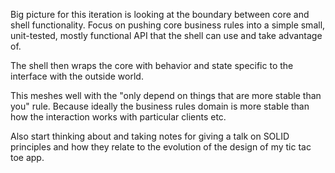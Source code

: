 Big picture for this iteration is looking at the boundary between core
and shell functionality. Focus on pushing core business rules into a
simple small, unit-tested, mostly functional API that the shell can
use and take advantage of.

The shell then wraps the core with behavior and state specific to the
interface with the outside world.

This meshes well with the "only depend on things that are more stable
than you" rule. Because ideally the business rules domain is more
stable than how the interaction works with particular clients etc.


Also start thinking about and taking notes for giving a talk on SOLID
principles and how they relate to the evolution of the design of my
tic tac toe app.
